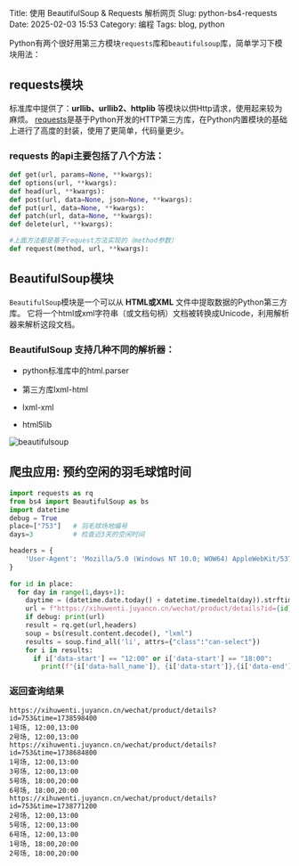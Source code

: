Title: 使用 BeautifulSoup & Requests 解析网页
Slug: python-bs4-requests
Date: 2025-02-03 15:53
Category: 编程
Tags: blog, python

Python有两个很好用第三方模块`requests`库和`beautifulsoup`库，简单学习下模块用法：

## requests模块
标准库中提供了：**urllib、urllib2、httplib** 等模块以供Http请求，使用起来较为麻烦。
[requests](https://requests.readthedocs.io)是基于Python开发的HTTP第三方库，在Python内置模块的基础上进行了高度的封装，使用了更简单，代码量更少。

### requests 的api主要包括了八个方法：
```python
def get(url, params=None, **kwargs):
def options(url, **kwargs):
def head(url, **kwargs):
def post(url, data=None, json=None, **kwargs):
def put(url, data=None, **kwargs):
def patch(url, data=None, **kwargs):
def delete(url, **kwargs):

#上面方法都是基于request方法实现的（method参数）
def request(method, url, **kwargs):
```


## BeautifulSoup模块
`BeautifulSoup`模块是一个可以从 **HTML或XML** 文件中提取数据的Python第三方库。 它将一个html或xml字符串（或文档句柄）文档被转换成Unicode，利用解析器来解析这段文档。

### BeautifulSoup 支持几种不同的解析器：

- python标准库中的html.parser

- 第三方库lxml-html

- lxml-xml

- html5lib

![beautifulsoup](/images/beautifulsoup-parser.png)

## 爬虫应用:  预约空闲的羽毛球馆时间

```python
import requests as rq
from bs4 import BeautifulSoup as bs
import datetime
debug = True
place=["753"]   # 羽毛球场地编号
days=3          # 检查近3天的空闲时间

headers = {
    'User-Agent': 'Mozilla/5.0 (Windows NT 10.0; WOW64) AppleWebKit/537.36 (KHTML, like Gecko) Chrome/63.0.3239.108 Safari/537.36',
}
 
for id in place:
  for day in range(1,days+1):
    daytime = (datetime.date.today() + datetime.timedelta(day)).strftime("%s")
    url = f"https://xihuwenti.juyancn.cn/wechat/product/details?id={id}&time={daytime}"
    if debug: print(url)
    result = rq.get(url,headers)
    soup = bs(result.content.decode(), "lxml")
    results = soup.find_all('li', attrs={"class":"can-select"})
    for i in results:
      if i['data-start'] == "12:00" or i['data-start'] == "18:00":
        print(f"{i['data-hall_name']}, {i['data-start']},{i['data-end']}")
```

### 返回查询结果
```
https://xihuwenti.juyancn.cn/wechat/product/details?id=753&time=1738598400
1号场, 12:00,13:00
2号场, 12:00,13:00
https://xihuwenti.juyancn.cn/wechat/product/details?id=753&time=1738684800
1号场, 12:00,13:00
3号场, 12:00,13:00
5号场, 18:00,20:00
6号场, 18:00,20:00
https://xihuwenti.juyancn.cn/wechat/product/details?id=753&time=1738771200
2号场, 12:00,13:00
5号场, 12:00,13:00
6号场, 12:00,13:00
1号场, 18:00,20:00
2号场, 18:00,20:00
```